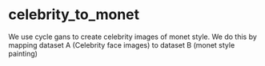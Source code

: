 # celebrity_to_monet

We use cycle gans to create celebrity images of monet style.
We do this by mapping dataset A (Celebrity face images) to dataset B (monet style painting)
